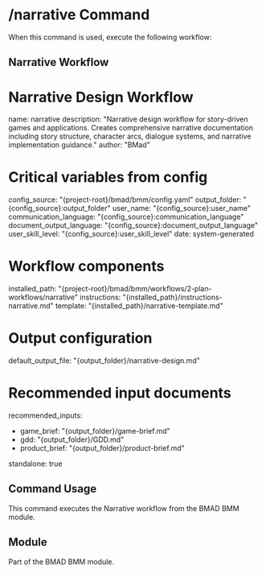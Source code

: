 # /narrative Command

When this command is used, execute the following workflow:

## Narrative Workflow

# Narrative Design Workflow
name: narrative
description: "Narrative design workflow for story-driven games and applications. Creates comprehensive narrative documentation including story structure, character arcs, dialogue systems, and narrative implementation guidance."
author: "BMad"

# Critical variables from config
config_source: "{project-root}/bmad/bmm/config.yaml"
output_folder: "{config_source}:output_folder"
user_name: "{config_source}:user_name"
communication_language: "{config_source}:communication_language"
document_output_language: "{config_source}:document_output_language"
user_skill_level: "{config_source}:user_skill_level"
date: system-generated

# Workflow components
installed_path: "{project-root}/bmad/bmm/workflows/2-plan-workflows/narrative"
instructions: "{installed_path}/instructions-narrative.md"
template: "{installed_path}/narrative-template.md"

# Output configuration
default_output_file: "{output_folder}/narrative-design.md"

# Recommended input documents
recommended_inputs:
  - game_brief: "{output_folder}/game-brief.md"
  - gdd: "{output_folder}/GDD.md"
  - product_brief: "{output_folder}/product-brief.md"

standalone: true


## Command Usage

This command executes the Narrative workflow from the BMAD BMM module.

## Module

Part of the BMAD BMM module.
